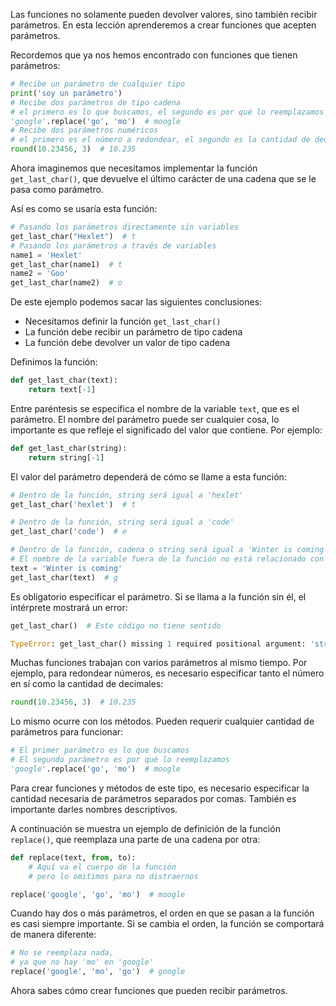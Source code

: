 
Las funciones no solamente pueden devolver valores, sino también recibir parámetros. En esta lección aprenderemos a crear funciones que acepten parámetros.

Recordemos que ya nos hemos encontrado con funciones que tienen parámetros:

```python
# Recibe un parámetro de cualquier tipo
print('soy un parámetro')
# Recibe dos parámetros de tipo cadena
# el primero es lo que buscamos, el segundo es por qué lo reemplazamos
'google'.replace('go', 'mo')  # moogle
# Recibe dos parámetros numéricos
# el primero es el número a redondear, el segundo es la cantidad de decimales que queremos mantener
round(10.23456, 3)  # 10.235
```

Ahora imaginemos que necesitamos implementar la función `get_last_char()`, que devuelve el último carácter de una cadena que se le pasa como parámetro.

Así es como se usaría esta función:

```python
# Pasando los parámetros directamente sin variables
get_last_char("Hexlet")  # t
# Pasando los parámetros a través de variables
name1 = 'Hexlet'
get_last_char(name1)  # t
name2 = 'Goo'
get_last_char(name2)  # o
```

De este ejemplo podemos sacar las siguientes conclusiones:

* Necesitamos definir la función `get_last_char()`
* La función debe recibir un parámetro de tipo cadena
* La función debe devolver un valor de tipo cadena

Definimos la función:

```python
def get_last_char(text):
    return text[-1]
```

Entre paréntesis se especifica el nombre de la variable `text`, que es el parámetro. El nombre del parámetro puede ser cualquier cosa, lo importante es que refleje el significado del valor que contiene. Por ejemplo:

```python
def get_last_char(string):
    return string[-1]
```

El valor del parámetro dependerá de cómo se llame a esta función:

```python
# Dentro de la función, string será igual a 'hexlet'
get_last_char('hexlet')  # t

# Dentro de la función, string será igual a 'code'
get_last_char('code')  # e

# Dentro de la función, cadena o string será igual a 'Winter is coming'
# El nombre de la variable fuera de la función no está relacionado con el nombre de la variable en la definición de la función
text = 'Winter is coming'
get_last_char(text)  # g
```


Es obligatorio especificar el parámetro. Si se llama a la función sin él, el intérprete mostrará un error:

```python
get_last_char()  # Este código no tiene sentido

TypeError: get_last_char() missing 1 required positional argument: 'string'
```

Muchas funciones trabajan con varios parámetros al mismo tiempo. Por ejemplo, para redondear números, es necesario especificar tanto el número en sí como la cantidad de decimales:

```python
round(10.23456, 3)  # 10.235
```

Lo mismo ocurre con los métodos. Pueden requerir cualquier cantidad de parámetros para funcionar:

```python
# El primer parámetro es lo que buscamos
# El segundo parámetro es por qué lo reemplazamos
'google'.replace('go', 'mo')  # moogle
```

Para crear funciones y métodos de este tipo, es necesario especificar la cantidad necesaria de parámetros separados por comas. También es importante darles nombres descriptivos.

A continuación se muestra un ejemplo de definición de la función `replace()`, que reemplaza una parte de una cadena por otra:

```python
def replace(text, from, to):
    # Aquí va el cuerpo de la función
    # pero lo omitimos para no distraernos

replace('google', 'go', 'mo')  # moogle
```

Cuando hay dos o más parámetros, el orden en que se pasan a la función es casi siempre importante. Si se cambia el orden, la función se comportará de manera diferente:

```python
# No se reemplaza nada,
# ya que no hay 'mo' en 'google'
replace('google', 'mo', 'go')  # google
```

Ahora sabes cómo crear funciones que pueden recibir parámetros.
